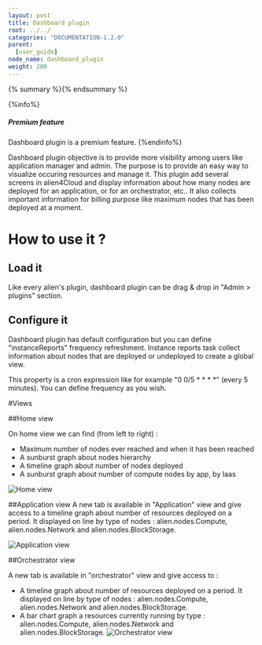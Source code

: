 ```yaml
---
layout: post
title: Dashboard plugin
root: ../../
categories: "DOCUMENTATION-1.2.0"
parent:
  [user_guide]
node_name: dashboard_plugin
weight: 200
---
```




{% summary %}{% endsummary %}

{%info%}
<h5>Premium feature</h5>
Dashboard plugin is a premium feature.
{%endinfo%}

Dashboard plugin objective is to provide more visibility among users like application manager and admin. The purpose is to provide an easy way to visualize occuring resources and manage it.
This plugin add several screens in alien4Cloud and display information about how many nodes are deployed for an application, or for an orchestrator, etc..
It also collects important information for billing purpose like maximum nodes that has been deployed at a moment.

# How to use it ? 

## Load it
Like every alien's plugin, dashboard plugin can be drag & drop in "Admin > plugins" section.

## Configure it
Dashboard plugin has default configuration but you can define "instanceReports" frequency refreshment. Instance reports task collect information about nodes that are deployed or undeployed to create a global view. 

This property is a cron expression like for example "0 0/5 * * * *" (every 5 minutes). You can define frequency as you wish.

#Views

##Home view

On home view we can find (from left to right) :

- Maximum number of nodes ever reached and when it has been reached
- A sunburst graph about nodes hierarchy
- A timeline graph about number of nodes deployed
- A sunburst graph about number of compute nodes by app, by Iaas
	
![Home view](../../images/1.2.0/user_guide/dashboard/screen_home.png)

##Application view
A new tab is available in "Application" view and give access to a timeline graph about number of resources deployed on a period. It displayed on line by type of nodes : alien.nodes.Compute, alien.nodes.Network and alien.nodes.BlockStorage.

![Application view](../../images/1.2.0/user_guide/dashboard/screen_appli.png)

##Orchestrator view

A new tab is available in "orchestrator" view and give access to :
- A timeline graph about number of resources deployed on a period. It displayed on line by type of nodes : alien.nodes.Compute, alien.nodes.Network and alien.nodes.BlockStorage.
- A bar chart graph a resources currently running by type : alien.nodes.Compute, alien.nodes.Network and alien.nodes.BlockStorage.
![Orchestrator view](../../images/1.2.0/user_guide/dashboard/screen_orc.png)
	
